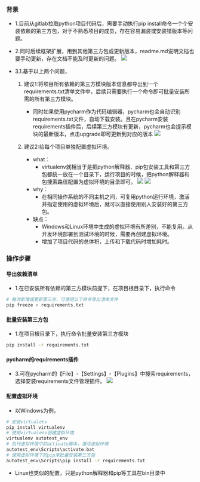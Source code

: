 ### 背景
* 1.目前从gitlab拉取python项目代码后，需要手动执行pip install命令一个个安装依赖的第三方包，对于不熟悉项目的成员，存在容易漏装或安装错版本等问题。

* 2.同时后续框架扩展，用到其他第三方包或更新版本，readme.md说明文档也要手动更新，存在文档不能及时更新的问题。
![](https://tva1.sinaimg.cn/large/008eGmZEgy1gp7h6c5klqj31fa0p278z.jpg)
* 3.1.基于以上两个问题，
    1. 建议1:将项目所有依赖的第三方模块版本信息都导出到一个requirements.txt清单文件中，后续只需要执行一个命令即可批量安装所需的所有第三方模块。
        * 同时如果使用pycharm作为代码编辑器，pycharm也会自动识别requirements.txt文件，自动下载安装。且在pycharm安装requirements插件后，后续第三方模块有更新，pycharm也会提示模块的最新版本，点击upgrade即可更新到对应的版本
        ![](https://gblobscdn.gitbook.com/assets%2F-MVAn263L1T9kc8mRyfj%2F-MXP83FtUkWhtfynOqux%2F-MXPIYLXN2h8OxaNAGtH%2F%E6%88%AA%E5%B1%8F2021-04-04%20%E4%B8%8A%E5%8D%888.35.00.png?alt=media&token=88778e06-6740-46a2-9a77-71af1be3c38f)
        
    2. 建议2:给每个项目单独配置虚拟环境。
        * what： 
            * virtualenv就相当于是把python解释器、pip包安装工具和第三方包都统一放在一个目录下，运行项目的时候，把python解释器和包搜索路径配置为虚拟环境的目录即可。
            ![](https://tva1.sinaimg.cn/large/008eGmZEgy1gp8obkvr2cj306m0eq0t5.jpg)
            ![](https://tva1.sinaimg.cn/large/008eGmZEgy1gp8ohk1ppjj304y0d940c.jpg)
        * why：
            * 在相同操作系统的不同主机之间，可复用python运行环境，激活并指定使用的虚拟环境后，就可以直接使用别人安装好的第三方包。
        * 缺点：
            * Windows和Linux环境中生成的虚拟环境有所差别，不能复用。从开发环境部署到测试环境的时候，需要再创建虚拟环境。
            * 增加了项目代码的总体积，上传和下载代码时增加耗时。
### 操作步骤
#### 导出依赖清单
* 1.在已安装所有依赖的第三方模块前提下，在项目根目录下，执行命令
```bash
# 每次新增或更新第三方，可使用以下命令导出清单文件
pip freeze > requirements.txt
```
#### 批量安装第三方包
* 1.在项目根目录下，执行命令批量安装第三方模块
```bash
pip install -r requirements.txt
```
#### pycharm的requirements插件
* 3.可在pycharm的【File】-【Settings】-【Plugins】中搜索requirements，选择安装requirements文件管理插件。
![](https://gblobscdn.gitbook.com/assets%2F-MVAn263L1T9kc8mRyfj%2F-MXP83FtUkWhtfynOqux%2F-MXPK-JP8P0-_X0oyYVx%2F%E6%88%AA%E5%B1%8F2021-04-04%20%E4%B8%8A%E5%8D%888.38.53.png?alt=media&token=254658fe-889e-416a-9391-45d92ba85a3f)
#### 配置虚拟环境
* 以Windows为例，
```bash
# 安装virtualenv
pip install virtualenv
# 使用virtualenv创建虚拟环境
virtualenv autotest_env
# 执行虚拟环境中的activate脚本，激活虚拟环境
autotest_env\Scripts\activate.bat
# 使用虚拟环境下的pip来批量安装第三方包
autotest_env\Scripts\pip install -r requirements.txt
```
* Linux也类似的配置，只是python解释器和pip等工具在bin目录中
